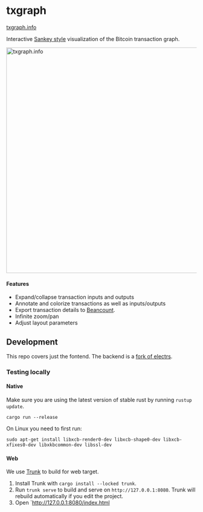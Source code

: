 # txgraph

 [txgraph.info](https://txgraph.info)

Interactive [Sankey style](https://en.wikipedia.org/wiki/Sankey_diagram) visualization of the Bitcoin transaction graph.

<img width="597" alt="txgraph.info" src="https://github.com/themoritz/themoritz/assets/3522732/3a0935b6-84ed-4380-9bdf-8ad97ce12ab8">

#### Features
* Expand/collapse transaction inputs and outputs
* Annotate and colorize transactions as well as inputs/outputs
* Export transaction details to [Beancount](https://beancount.github.io/).
* Infinite zoom/pan
* Adjust layout parameters

## Development

This repo covers just the fontend. The backend is a [fork of electrs](https://github.com/themoritz/electrs/tree/txgraph).

### Testing locally

#### Native

Make sure you are using the latest version of stable rust by running `rustup update`.

`cargo run --release`

On Linux you need to first run:

`sudo apt-get install libxcb-render0-dev libxcb-shape0-dev libxcb-xfixes0-dev libxkbcommon-dev libssl-dev`

#### Web

We use [Trunk](https://trunkrs.dev/) to build for web target.

1. Install Trunk with `cargo install --locked trunk`.
2. Run `trunk serve` to build and serve on `http://127.0.0.1:8080`. Trunk will rebuild automatically if you edit the project.
3. Open `http://127.0.0.1:8080/index.html
